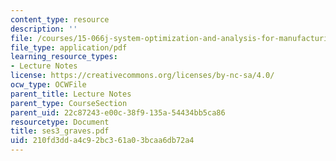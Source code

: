 ```yaml
---
content_type: resource
description: ''
file: /courses/15-066j-system-optimization-and-analysis-for-manufacturing-summer-2003/210fd3dda4c92bc361a03bcaa6db72a4_ses3_graves.pdf
file_type: application/pdf
learning_resource_types:
- Lecture Notes
license: https://creativecommons.org/licenses/by-nc-sa/4.0/
ocw_type: OCWFile
parent_title: Lecture Notes
parent_type: CourseSection
parent_uid: 22c87243-e00c-38f9-135a-54434bb5ca86
resourcetype: Document
title: ses3_graves.pdf
uid: 210fd3dd-a4c9-2bc3-61a0-3bcaa6db72a4
---
```

